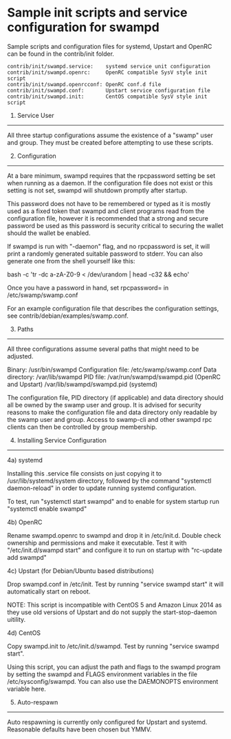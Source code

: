 Sample init scripts and service configuration for swampd
==========================================================

Sample scripts and configuration files for systemd, Upstart and OpenRC
can be found in the contrib/init folder.

    contrib/init/swampd.service:    systemd service unit configuration
    contrib/init/swampd.openrc:     OpenRC compatible SysV style init script
    contrib/init/swampd.openrcconf: OpenRC conf.d file
    contrib/init/swampd.conf:       Upstart service configuration file
    contrib/init/swampd.init:       CentOS compatible SysV style init script

1. Service User
---------------------------------

All three startup configurations assume the existence of a "swamp" user
and group.  They must be created before attempting to use these scripts.

2. Configuration
---------------------------------

At a bare minimum, swampd requires that the rpcpassword setting be set
when running as a daemon.  If the configuration file does not exist or this
setting is not set, swampd will shutdown promptly after startup.

This password does not have to be remembered or typed as it is mostly used
as a fixed token that swampd and client programs read from the configuration
file, however it is recommended that a strong and secure password be used
as this password is security critical to securing the wallet should the
wallet be enabled.

If swampd is run with "-daemon" flag, and no rpcpassword is set, it will
print a randomly generated suitable password to stderr.  You can also
generate one from the shell yourself like this:

bash -c 'tr -dc a-zA-Z0-9 < /dev/urandom | head -c32 && echo'

Once you have a password in hand, set rpcpassword= in /etc/swamp/swamp.conf

For an example configuration file that describes the configuration settings,
see contrib/debian/examples/swamp.conf.

3. Paths
---------------------------------

All three configurations assume several paths that might need to be adjusted.

Binary:              /usr/bin/swampd
Configuration file:  /etc/swamp/swamp.conf
Data directory:      /var/lib/swampd
PID file:            /var/run/swampd/swampd.pid (OpenRC and Upstart)
                     /var/lib/swampd/swampd.pid (systemd)

The configuration file, PID directory (if applicable) and data directory
should all be owned by the swamp user and group.  It is advised for security
reasons to make the configuration file and data directory only readable by the
swamp user and group.  Access to swamp-cli and other swampd rpc clients
can then be controlled by group membership.

4. Installing Service Configuration
-----------------------------------

4a) systemd

Installing this .service file consists on just copying it to
/usr/lib/systemd/system directory, followed by the command
"systemctl daemon-reload" in order to update running systemd configuration.

To test, run "systemctl start swampd" and to enable for system startup run
"systemctl enable swampd"

4b) OpenRC

Rename swampd.openrc to swampd and drop it in /etc/init.d.  Double
check ownership and permissions and make it executable.  Test it with
"/etc/init.d/swampd start" and configure it to run on startup with
"rc-update add swampd"

4c) Upstart (for Debian/Ubuntu based distributions)

Drop swampd.conf in /etc/init.  Test by running "service swampd start"
it will automatically start on reboot.

NOTE: This script is incompatible with CentOS 5 and Amazon Linux 2014 as they
use old versions of Upstart and do not supply the start-stop-daemon uitility.

4d) CentOS

Copy swampd.init to /etc/init.d/swampd. Test by running "service swampd start".

Using this script, you can adjust the path and flags to the swampd program by
setting the swampd and FLAGS environment variables in the file
/etc/sysconfig/swampd. You can also use the DAEMONOPTS environment variable here.

5. Auto-respawn
-----------------------------------

Auto respawning is currently only configured for Upstart and systemd.
Reasonable defaults have been chosen but YMMV.
